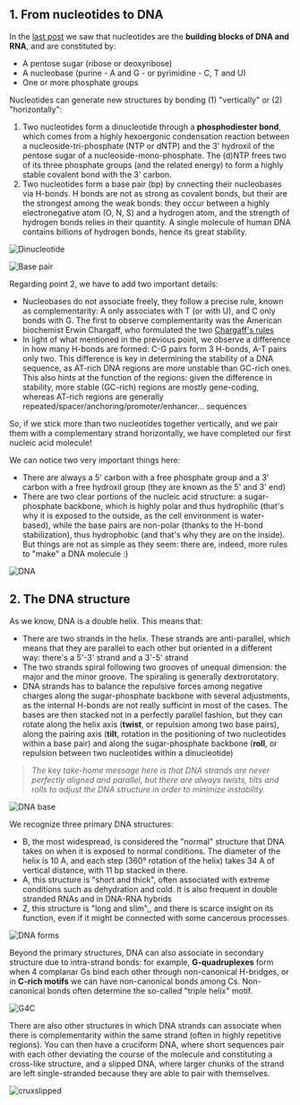 ## 1. From nucleotides to DNA

In the [last post](./Day_1) we saw that nucleotides are the **building blocks of DNA and RNA**, and are constituted by:

- A pentose sugar (ribose or deoxyribose)
- A nucleobase (purine - A and G - or pyrimidine - C, T and U)
- One or more phosphate groups

Nucleotides can generate new structures by bonding (1) "vertically" or (2) "horizontally":

1. Two nucleotides form a dinucleotide through a **phosphodiester bond**, which comes from a highly hexoergonic condensation reaction between a nucleoside-tri-phosphate (NTP or dNTP) and the 3' hydroxil of the pentose sugar of a nucleoside-mono-phosphate. The (d)NTP frees two of its three phosphate groups (and the related energy) to form a highly stable covalent bond with the 3' carbon.
2. Two nucleotides form a base pair (bp) by cnnecting their nucleobases via H-bonds. H bonds are not as strong as covalent bonds, but their are the strongest among the weak bonds: they occur between a highly electronegative atom (O, N, S) and a hydrogen atom, and the strength of hydrogen bonds relies in their quantity. A single molecule of human DNA contains billions of hydrogen bonds, hence its great stability.

![Dinucleotide](https://ecampusontario.pressbooks.pub/app/uploads/sites/159/2018/07/OSC_Microbio_10_02_NAcidStrand.jpg)

![Base pair](https://s3-us-west-2.amazonaws.com/courses-images/wp-content/uploads/sites/110/2016/06/02172431/Molecular-DNA.png)


Regarding point 2, we have to add two important details:

- Nucleobases do not associate freely, they follow a precise rule, known as complementarity: A only associates with T (or with U), and C only bonds with G.  The first to observe complementarity was the American biochemist Erwin Chargaff, who formulated the two [Chargaff's rules](https://en.wikipedia.org/wiki/Chargaff%27s_rules)
- In light of what mentioned in the previous point, we observe a difference in how many H-bonds are formed: C-G pairs form 3 H-bonds, A-T pairs only two. This difference is key in determining the stability of a DNA sequence, as AT-rich DNA regions are more unstable than GC-rich ones. This also hints at the function of the regions: given the difference in stability, more stable (GC-rich) regions are mostly gene-coding, whereas AT-rich regions are generally repeated/spacer/anchoring/promoter/enhancer... sequences

So, if we stick more than two nucleotides together vertically, and we pair them with a complementary strand horizontally, we have completed our first nucleic acid molecule!

We can notice two very important things here:

- There are always a 5' carbon with a free phosphate group and a 3' carbon with a free hydroxil group (they are known as the 5' and 3' end)
- There are two clear portions of the nucleic acid structure: a sugar-phosphate backbone, which is highly polar and thus hydrophilic (that's why it is exposed to the outside, as the cell environment is water-based), while the base pairs are non-polar (thanks to the H-bond stabilization), thus hydrophobic (and that's why they are on the inside). 
But things are not as simple as they seem: there are, indeed, more rules to "make" a DNA molecule :)


![DNA](http://media.opencurriculum.org/articles_manual/ck12_biology/dna-and-rna/7.png)

## 2. The DNA structure

As we know, DNA is a double helix. This means that:

- There are two strands in the helix. These strands are anti-parallel, which means that they are parallel to each other but oriented in a different way: there's a 5'-3' strand and a 3'-5' strand
- The two strands spiral following two grooves of unequal dimension: the major and the minor groove. The spiraling is generally dextrorotatory. 
- DNA strands has to balance the repulsive forces among negative charges along the sugar-phosphate backbone with several adjustments, as the internal H-bonds are not really sufficint in most of the cases. The bases are then stacked not in a perfectly parallel fashion, but they can rotate along the helix axis (**twist**, or repulsion among two base pairs), along the pairing axis (**tilt**, rotation in the positioning of two nucleotides within a base pair) and along the sugar-phosphate backbone (**roll**, or repulsion between two nucleotides within a dinucleotide)

> *The key take-home message here is that DNA strands are never perfectly aligned and parallel, but there are always twists, tilts and rolls to adjust the DNA structure in order to minimize instability.*


![DNA base](https://s3-us-west-2.amazonaws.com/courses-images/wp-content/uploads/sites/1094/2016/11/03164502/OSC_Microbio_10_02_DoubHelix.jpg)


We recognize three primary DNA structures:

- B, the most widespread, is considered the "normal" structure that DNA takes on when it is exposed to normal conditions. The diameter of the helix is 10 A, and each step (360° rotation of the helix) takes 34 A of vertical distance, with 11 bp stacked in there. 
- A, this structure is "short and thick", often associated with extreme conditions such as dehydration and cold. It is also frequent in double stranded RNAs and in DNA-RNA hybrids
- Z, this structure is "long and slim",, and there is scarce insight on its function, even if it might be connected with some cancerous processes. 

![DNA forms](https://microbenotes.com/wp-content/uploads/2019/04/Different-forms-of-DNA.jpg)

Beyond the primary structures, DNA can also associate in secondary structure due to intra-strand bonds: for example, **G-quadruplexes** form when 4 complanar Gs bind each other through non-canonical H-bridges, or in **C-rich motifs** we can have non-canonical bonds among Cs. Non-canonical bonds often determine the so-called "triple helix" motif. 

![G4C](https://www.frontiersin.org/files/Articles/390526/fchem-06-00281-HTML/image_m/fchem-06-00281-g002.jpg)

There are also other structures in which DNA strands can associate when there is complementarity within the same strand (often in highly repetitive regions). You can then have a cruciform DNA, where short sequences pair with each other deviating the course of the molecule and constituting a cross-like structure, and a slipped DNA, where larger chunks of the strand are left single-stranded because they are able to pair with themselves.

![cruxslipped](https://pubs.rsc.org/image/article/2020/CB/d0cb00151a/d0cb00151a-f8_hi-res.gif)